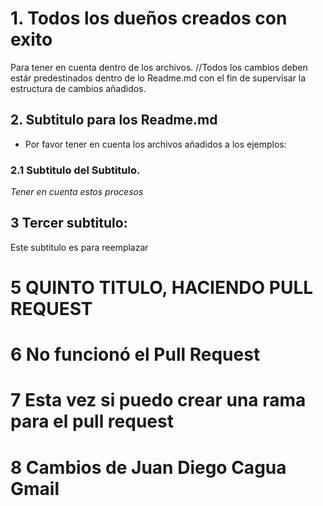 # 1. Todos los dueños creados con exito
Para tener en cuenta dentro de los archivos. //Todos los cambios deben estár 
predestinados dentro de lo Readme.md con el fin de supervisar la estructura de
cambios añadidos.

## 2. Subtitulo para los Readme.md
 * Por favor tener en cuenta los archivos añadidos a los ejemplos:

### 2.1 Subtitulo del Subtitulo.
 *Tener en cuenta estos procesos*
## 3 Tercer subtitulo:
Este subtitulo es para reemplazar

# 5 QUINTO TITULO, HACIENDO PULL REQUEST

# 6 No funcionó el Pull Request

# 7 Esta vez si puedo crear una rama para el pull request

# 8 Cambios de Juan Diego Cagua Gmail
